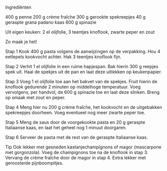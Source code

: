 Ingrediënten
 
400 g	penne
200 g	crème fraîche
300 g	gerookte spekreepjes
40 g	geraspte grana padano kaas
600 g	spinazie
 
Uit eigen keuken: 2 el olijfolie, 3 teentjes knoflook, zwarte peper en zout
 
Zo maak je het!
 
Stap 1
Kook 400 g pasta volgens de aanwijzingen op de verpakking. Hou 4 eetlepels kookvocht achter. Hak 3 teentjes knoflook fijn.
 
Stap 2
Verhit 1 el olijfolie in een ruime hapjespan. Bak hierin 300 g reepjes spek uit. Haal de spekjes uit de pan en laat deze uitlekken op keukenpapier.
 
Stap 3
Voeg 1 el olijfolie toe aan het bakvet van de spekjes. Fruit hierin de knoflook gedurende 2 minuten op middelhoge temperatuur. Voeg vervolgens, per handvol, de 600 g spinazie toe en laat deze slinken. Breng op smaak met zout en peper.
 
Stap 4
Meng hier nu 200 g crème fraîche, het kookvocht en de uitgebakken spekreepjes doorheen. Voeg eventueel nog meer zwarte peper toe.
 
Stap 5
Meng de saus door de voorgekookte pasta en 20 g geraspte Italiaanse kaas, en laat het geheel nog 1 minuut doorgaren.
 
Stap 6
Serveer de pasta met de rest van de geraspte Italiaanse kaas.
 
Tip
Ook lekker met gesneden kastanjechampignons of magor (mascarpone met gorgonzola). Voeg de champignons toe na de knoflook in stap 3. Vervang de crème fraîche door de magor in stap 4. Extra lekker met geroosterde pijnboompitjes.